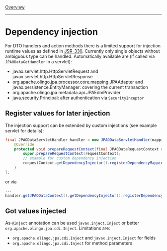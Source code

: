 [Overview](TableOfContent.md)

---
# Dependency injection
For DTO handlers and action methods there is a limited support for injection runtime values as defined in [JSR-330](https://jcp.org/en/jsr/detail?id=330). Currently only single objects without ambiguous type can be handled. Automatically available are (if called via `JPAODataGetHandler` in a servlet):
* javax.servlet.http.HttpServletRequest and javax.servlet.http.HttpServletResponse
* org.apache.olingo.jpa.processor.core.mapping.JPAAdapter and javax.persistence.EntityManager: covering the current transaction
* org.apache.olingo.jpa.metadata.api.JPAEdmProvider
* java.security.Principal: after authentication via `SecurityInceptor`

## Register values for later injection	
The injection support can be extended by custom injections (see example servlet for details):

```java
final JPAODataServletHandler handler = new JPAODataServletHandler(mappingAdapter) {
	@Override
	protected void prepareRequestContext(final JPAODataRequestContext requestContext) {
		super.prepareRequestContext(requestContext);
		// example for custom dependency injection
		requestContext.getDependencyInjector().registerDependencyMapping(String.class, getServletName());
	}
};

```

or via

```java
...
handler.getJPAODataContext().getDependencyInjector().registerDependencyMapping(String.class, getServletName());
```

## Got values injected
As `@Inject` annotation can be used `javax.inject.Inject` or better `org.apache.olingo.jpa.cdi.Inject`. Limitations are:
* `org.apache.olingo.jpa.cdi.Inject` and `javax.inject.Inject` for fields
* `org.apache.olingo.jpa.cdi.Inject` for method parameters